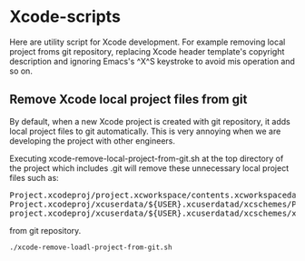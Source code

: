 Xcode-scripts
=============

Here are utility script for Xcode development.  For example removing local project froms git repository, replacing Xcode header template's copyright description and ignoring Emacs's ^X^S keystroke to avoid mis operation and so on.

Remove Xcode local project files from git
-----------------------------------------

By default, when a new Xcode project is created with git repository,
it adds local project files to git automatically.  This is very
annoying when we are developing the project with other engineers.

Executing xcode-remove-local-project-from-git.sh at the top directory
of the project which includes .git will remove these unnecessary local
project files such as:

<pre>
Project.xcodeproj/project.xcworkspace/contents.xcworkspacedata
Project.xcodeproj/xcuserdata/${USER}.xcuserdatad/xcschemes/Project.xcscheme
project.xcodeproj/xcuserdata/${USER}.xcuserdatad/xcschemes/xcschememanagement.plist
</pre>

from git repository.

```shell
./xcode-remove-loadl-project-from-git.sh
```

